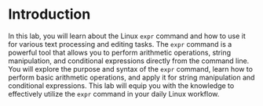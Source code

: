 # Introduction

In this lab, you will learn about the Linux `expr` command and how to use it for various text processing and editing tasks. The `expr` command is a powerful tool that allows you to perform arithmetic operations, string manipulation, and conditional expressions directly from the command line. You will explore the purpose and syntax of the `expr` command, learn how to perform basic arithmetic operations, and apply it for string manipulation and conditional expressions. This lab will equip you with the knowledge to effectively utilize the `expr` command in your daily Linux workflow.
